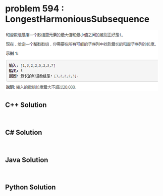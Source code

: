 
# problem 594 : LongestHarmoniousSubsequence

<img src="https://github.com/Peefy/PeefyLeetCode/blob/master/doc/501-600/594.LongestHarmoniousSubsequence/problem.png"/>

## C++ Solution

```c++



```

## C# Solution

```csharp



```

## Java Solution

```java



```

## Python Solution

```python



```





